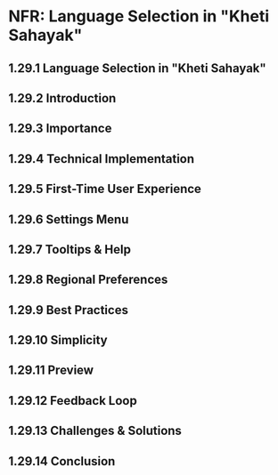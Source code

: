 # NFR: Language Selection in "Kheti Sahayak"

## 1.29.1 Language Selection in "Kheti Sahayak"

## 1.29.2 Introduction

## 1.29.3 Importance

## 1.29.4 Technical Implementation

## 1.29.5 First-Time User Experience

## 1.29.6 Settings Menu

## 1.29.7 Tooltips & Help

## 1.29.8 Regional Preferences

## 1.29.9 Best Practices

## 1.29.10 Simplicity

## 1.29.11 Preview

## 1.29.12 Feedback Loop

## 1.29.13 Challenges & Solutions

## 1.29.14 Conclusion

